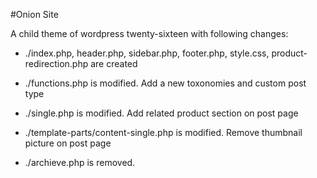 #Onion Site

A child theme of wordpress twenty-sixteen with following changes:

* ./index.php, header.php, sidebar.php, footer.php, style.css, product-redirection.php are created

* ./functions.php is modified. Add a new toxonomies and custom post type

* ./single.php is modified. Add related product section on post page

* ./template-parts/content-single.php is modified. Remove thumbnail picture on post page

* ./archieve.php is removed.
